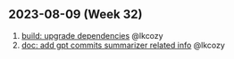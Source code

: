 ## 2023-08-09 (Week 32)

1. [build: upgrade dependencies](https://github.com/lkcozy/web-scraper/pull/64) @lkcozy
2. [doc: add gpt commits summarizer related info](https://github.com/lkcozy/web-scraper/pull/63) @lkcozy

